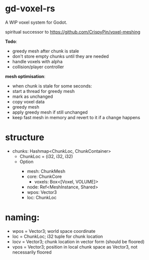 # gd-voxel-rs
A WIP voxel system for Godot.

spiritual successor to https://github.com/CrispyPin/voxel-meshing

**Todo**:
- greedy mesh after chunk is stale
- don't store empty chunks until they are needed
- handle voxels with alpha
- collision/player controller

**mesh optimisation**:  
- when chunk is stale for some seconds:
- start a thread for greedy mesh
- mark as unchanged
- copy voxel data
- greedy mesh
- apply greedy mesh if still unchanged
- keep fast mesh in memory and revert to it if a change happens

# structure
- chunks: Hashmap<ChunkLoc, ChunkContainer>
	- ChunkLoc = (i32, i32, i32)
	- Option<Chunk>
		- mesh: ChunkMesh
		- core: ChunkCore
			- voxels: Box<[Voxel, VOLUME]>
		- node: Ref<MeshInstance, Shared>
		- wpos: Vector3
		- loc: ChunkLoc

# naming:
- wpos = Vector3; world space coordinate
- loc = ChunkLoc; i32 tuple for chunk location
- locv = Vector3; chunk location in vector form (should be floored)
- vpos = Vector3; position in local chunk space as Vector3, not necessarily floored
